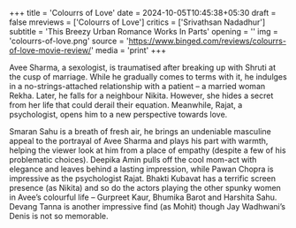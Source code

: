 +++
title = 'Colourrs of Love'
date = 2024-10-05T10:45:38+05:30
draft = false
mreviews = ['Colourrs of Love']
critics = ['Srivathsan Nadadhur']
subtitle = 'This Breezy Urban Romance Works In Parts'
opening = ''
img = 'colourrs-of-love.png'
source = 'https://www.binged.com/reviews/colourrs-of-love-movie-review/'
media = 'print'
+++

Avee Sharma, a sexologist, is traumatised after breaking up with Shruti at the cusp of marriage. While he gradually comes to terms with it, he indulges in a no-strings-attached relationship with a patient – a married woman Rekha. Later, he falls for a neighbour Nikita. However, she hides a secret from her life that could derail their equation. Meanwhile, Rajat, a psychologist, opens him to a new perspective towards love.

Smaran Sahu is a breath of fresh air, he brings an undeniable masculine appeal to the portrayal of Avee Sharma and plays his part with warmth, helping the viewer look at him from a place of empathy (despite a few of his problematic choices). Deepika Amin pulls off the cool mom-act with elegance and leaves behind a lasting impression, while Pawan Chopra is impressive as the psychologist Rajat. Bhakti Kubavat has a terrific screen presence (as Nikita) and so do the actors playing the other spunky women in Avee’s colourful life – Gurpreet Kaur, Bhumika Barot and Harshita Sahu. Devang Tanna is another impressive find (as Mohit) though Jay Wadhwani’s Denis is not so memorable.
